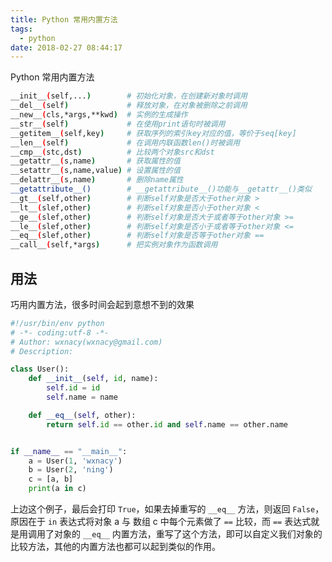 ```yaml
---
title: Python 常用内置方法
tags:
  - python
date: 2018-02-27 08:44:17
---
```



Python 常用内置方法
<!-- more -->
```bash
__init__(self,...)        # 初始化对象，在创建新对象时调用
__del__(self)             # 释放对象，在对象被删除之前调用
__new__(cls,*args,**kwd)  # 实例的生成操作
__str__(self)             # 在使用print语句时被调用
__getitem__(self,key)     # 获取序列的索引key对应的值，等价于seq[key]
__len__(self)             # 在调用内联函数len()时被调用
__cmp__(stc,dst)          # 比较两个对象src和dst
__getattr__(s,name)       # 获取属性的值
__setattr__(s,name,value) # 设置属性的值
__delattr__(s,name)       # 删除name属性
__getattribute__()        # __getattribute__()功能与__getattr__()类似
__gt__(self,other)        # 判断self对象是否大于other对象 >
__lt__(slef,other)        # 判断self对象是否小于other对象 <
__ge__(slef,other)        # 判断self对象是否大于或者等于other对象 >=
__le__(slef,other)        # 判断self对象是否小于或者等于other对象 <=
__eq__(slef,other)        # 判断self对象是否等于other对象 ==
__call__(self,*args)      # 把实例对象作为函数调用
```

## 用法
巧用内置方法，很多时间会起到意想不到的效果
```python
#!/usr/bin/env python
# -*- coding:utf-8 -*-
# Author: wxnacy(wxnacy@gmail.com)
# Description:

class User():
    def __init__(self, id, name):
        self.id = id
        self.name = name

    def __eq__(self, other):
        return self.id == other.id and self.name == other.name


if __name__ == "__main__":
    a = User(1, 'wxnacy')
    b = User(2, 'ning')
    c = [a, b]
    print(a in c)
```
上边这个例子，最后会打印 `True`，如果去掉重写的 `__eq__` 方法，则返回 `False`，原因在于 `in` 表达式将对象 a 与 数组 c 中每个元素做了 `==` 比较，而 `==` 表达式就是用调用了对象的 `__eq__` 内置方法，重写了这个方法，即可以自定义我们对象的比较方法，其他的内置方法也都可以起到类似的作用。
